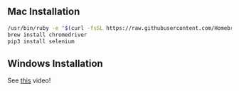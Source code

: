 ## Mac Installation

```bash
/usr/bin/ruby -e "$(curl -fsSL https://raw.githubusercontent.com/Homebrew/install/master/install)"
brew install chromedriver
pip3 install selenium
```

## Windows Installation

See [this](https://www.youtube.com/watch?v=dz59GsdvUF8) video!


